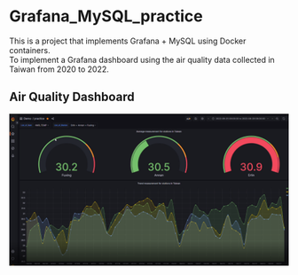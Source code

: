 # Grafana_MySQL_practice
This is a project that implements Grafana + MySQL using Docker containers.  
To implement a Grafana dashboard using the air quality data collected in Taiwan from 2020 to 2022.  
## Air Quality Dashboard
[![Air Quality Dashboard][def]](<https://youtu.be/XZwpbxcQ-7g>)

[def]: <img.png>